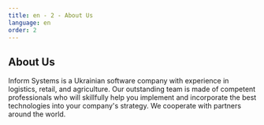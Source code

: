 ```yaml
---
title: en - 2 - About Us
language: en
order: 2
---
```

<a id="about"></a>
<div class="title-block center"><h2>About Us</h2></div>
<div class="text-block">Inform Systems is a Ukrainian software company with experience in logistics, retail, and agriculture. Our outstanding team is made of competent professionals who will skillfully help you implement and incorporate the best technologies into your company's strategy. We cooperate with partners around the world.</div>